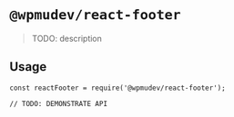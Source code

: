 # `@wpmudev/react-footer`

> TODO: description

## Usage

```
const reactFooter = require('@wpmudev/react-footer');

// TODO: DEMONSTRATE API
```
